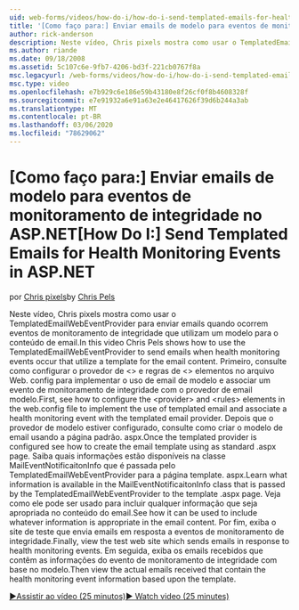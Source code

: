 ```yaml
---
uid: web-forms/videos/how-do-i/how-do-i-send-templated-emails-for-health-monitoring-events-in-aspnet
title: '[Como faço para:] Enviar emails de modelo para eventos de monitoramento de integridade em ASP.NET | Microsoft Docs'
author: rick-anderson
description: Neste vídeo, Chris pixels mostra como usar o TemplatedEmailWebEventProvider para enviar emails quando ocorrem eventos de monitoramento de integridade que utilizam um modelo para t...
ms.author: riande
ms.date: 09/18/2008
ms.assetid: 5c107c6e-9fb7-4206-bd3f-221cb0767f8a
msc.legacyurl: /web-forms/videos/how-do-i/how-do-i-send-templated-emails-for-health-monitoring-events-in-aspnet
msc.type: video
ms.openlocfilehash: e7b929c6e186e59b43180e8f26cf0f8b4608328f
ms.sourcegitcommit: e7e91932a6e91a63e2e46417626f39d6b244a3ab
ms.translationtype: MT
ms.contentlocale: pt-BR
ms.lasthandoff: 03/06/2020
ms.locfileid: "78629062"
---
```

# <a name="how-do-i-send-templated-emails-for-health-monitoring-events-in-aspnet"></a><span data-ttu-id="b6f51-103">[Como faço para:] Enviar emails de modelo para eventos de monitoramento de integridade no ASP.NET</span><span class="sxs-lookup"><span data-stu-id="b6f51-103">[How Do I:] Send Templated Emails for Health Monitoring Events in ASP.NET</span></span>

<span data-ttu-id="b6f51-104">por [Chris pixels](https://twitter.com/chrispels)</span><span class="sxs-lookup"><span data-stu-id="b6f51-104">by [Chris Pels](https://twitter.com/chrispels)</span></span>

<span data-ttu-id="b6f51-105">Neste vídeo, Chris pixels mostra como usar o TemplatedEmailWebEventProvider para enviar emails quando ocorrem eventos de monitoramento de integridade que utilizam um modelo para o conteúdo de email.</span><span class="sxs-lookup"><span data-stu-id="b6f51-105">In this video Chris Pels shows how to use the TemplatedEmailWebEventProvider to send emails when health monitoring events occur that utilize a template for the email content.</span></span> <span data-ttu-id="b6f51-106">Primeiro, consulte como configurar o provedor de &lt;&gt; e regras de &lt;&gt; elementos no arquivo Web. config para implementar o uso de email de modelo e associar um evento de monitoramento de integridade com o provedor de email modelo.</span><span class="sxs-lookup"><span data-stu-id="b6f51-106">First, see how to configure the &lt;provider&gt; and &lt;rules&gt; elements in the web.config file to implement the use of templated email and associate a health monitoring event with the templated email provider.</span></span> <span data-ttu-id="b6f51-107">Depois que o provedor de modelo estiver configurado, consulte como criar o modelo de email usando a página padrão. aspx.</span><span class="sxs-lookup"><span data-stu-id="b6f51-107">Once the templated provider is configured see how to create the email template using as standard .aspx page.</span></span> <span data-ttu-id="b6f51-108">Saiba quais informações estão disponíveis na classe MailEventNotificaitonInfo que é passada pelo TemplatedEmailWebEventProvider para a página template. aspx.</span><span class="sxs-lookup"><span data-stu-id="b6f51-108">Learn what information is available in the MailEventNotificaitonInfo class that is passed by the TemplatedEmailWebEventProvider to the template .aspx page.</span></span> <span data-ttu-id="b6f51-109">Veja como ele pode ser usado para incluir qualquer informação que seja apropriada no conteúdo do email.</span><span class="sxs-lookup"><span data-stu-id="b6f51-109">See how it can be used to include whatever information is appropriate in the email content.</span></span> <span data-ttu-id="b6f51-110">Por fim, exiba o site de teste que envia emails em resposta a eventos de monitoramento de integridade.</span><span class="sxs-lookup"><span data-stu-id="b6f51-110">Finally, view the test web site which sends emails in response to health monitoring events.</span></span> <span data-ttu-id="b6f51-111">Em seguida, exiba os emails recebidos que contêm as informações do evento de monitoramento de integridade com base no modelo.</span><span class="sxs-lookup"><span data-stu-id="b6f51-111">Then view the actual emails received that contain the health monitoring event information based upon the template.</span></span>

[<span data-ttu-id="b6f51-112">&#9654;Assistir ao vídeo (25 minutos)</span><span class="sxs-lookup"><span data-stu-id="b6f51-112">&#9654; Watch video (25 minutes)</span></span>](https://channel9.msdn.com/Blogs/ASP-NET-Site-Videos/how-do-i-send-templated-emails-for-health-monitoring-events-in-aspnet)

